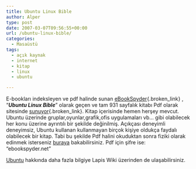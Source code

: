 ```yaml
---
title: Ubuntu Linux Bible
author: Alper
type: post
date: 2007-03-07T09:56:55+00:00
url: /ubuntu-linux-bible/
categories:
  - Masaüstü
tags:
  - açık kaynak
  - internet
  - kitap
  - linux
  - ubuntu

---
```

E-bookları indeksleyen ve pdf halinde sunan [eBookSpyder][1]{.broken_link} , &#8220;**_Ubuntu Linux Bible_**&#8221; olarak geçen ve tam 931 sayfalık kitabı Pdf olarak sitesinde [sunuyor][2]{.broken_link}. Kitap içerisinde hemen herşey mevcut. Ubuntu üzerinde gruplar,oyunlar,grafik,ofis uygulamaları vb&#8230; gibi olabilecek her konu üzerine ayrıntılı bir şekilde değinilmiş. Açıkçası deneyimli deneyimsiz, Ubuntu kullanan kullanmayan birçok kişiye oldukça faydalı olabilecek bir kitap. Tabi bu şekilde Pdf halini okuduktan sonra fiziki olarak edinmek isterseniz [buraya][3] bakabilirsiniz. Pdf için şifre ise: &#8220;ebookspyder.net&#8221;

[Ubuntu][4] hakkında daha fazla bilgiye Lapis Wiki üzerinden de ulaşabilirsiniz.

 [1]: https://ebookspyder.net
 [2]: https://ebookspyder.net/index.php/2007/03/03/ubuntu-linux-bible.html
 [3]: https://www.amazon.com/Ubuntu-Linux-Bible-William-Hagen/dp/0470038993/ref=pd_bbs_sr_1/102-4189759-9511304?ie=UTF8&s=books&qid=1173260831&sr=1-1
 [4]: https://www.ubuntu.com/